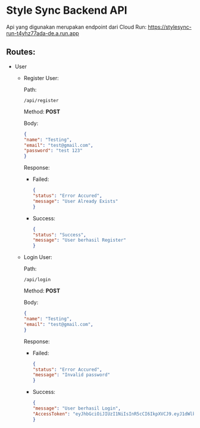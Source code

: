 # Style Sync Backend API
Api yang digunakan merupakan endpoint dari Cloud Run: https://stylesync-run-t4yhz77ada-de.a.run.app

## Routes: 
* User
    * Register User:
        
        Path: 

        ```
        /api/register
        ```

        Method: **POST**
        
        Body: 

        ```json
        {
        "name": "Testing",
        "email": "test@gmail.com",
        "password": "test 123"
        }
        ```

        Response: 
        * Failed:
            ```json
            {
            "status": "Error Accured",
            "message": "User Already Exists"
            }
            ```

        * Success: 
            ```json
            {
            "status": "Success",
            "message": "User berhasil Register"
            }
            ```
    * Login User:
        
        Path: 

        ```
        /api/login
        ```

        Method: **POST**
        
        Body: 

        ```json
        {
        "name": "Testing",
        "email": "test@gmail.com",
        }
        ```

        Response: 
        * Failed:
            ```json
            {
            "status": "Error Accured",
            "message": "Invalid password"
            }
            ```

        * Success: 
            ```json
            {
            "message": "User berhasil Login",
            "AccessToken": "eyJhbGciOiJIUzI1NiIsInR5cCI6IkpXVCJ9.eyJ1dWlkIjoiYjRhZjk0MTYtZmRiMi00NmFlLTg5NmItMGY1MDgwOGE3NzdiIiwiaWF0IjoxNzAzMDc3MjY1LCJleHAiOjE3MDMxNjM2NjV9.aiHXp-ay3krv2owlVkQj0foelT4Xji0Q8NmRZN5s3uI"
            }
            ```